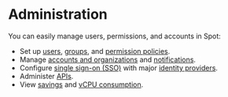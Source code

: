 <meta name="description" content="Manage users, permissions, and accounts in Spot">
<meta name="keywords" content="user, group, permission policy, permission policies, manage account and organization, api token, single sign on, SSO, Okta, adfs, saml">

# Administration

You can easily manage users, permissions, and accounts in Spot:
- Set up [users](administration/users-a/), [groups](administration/groups/), and [permission policies](administration/policies/).
- Manage [accounts and organizations](administration/organizations/) and [notifications](administration/notification-center/).
- Configure [single sign-on (SSO)](administration/sso-access-control/) with major [identity providers](administration/identity-providers/).
- Administer [APIs](administration/api/).
- View [savings](administration/savings) and [vCPU consumption](administration/vcpu).
